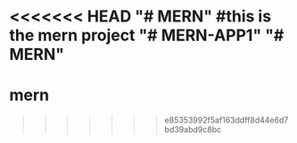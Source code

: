 <<<<<<< HEAD
"# MERN" 
#this is the mern project
"# MERN-APP1" 
"# MERN" 
=======
# mern
>>>>>>> e85353992f5af163ddff8d44e6d7bd39abd9c8bc

